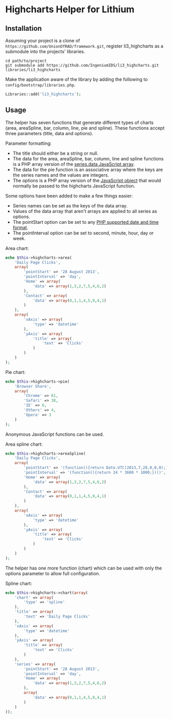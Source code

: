 Highcharts Helper for Lithium
=============================

Installation
------------

Assuming your project is a clone of `https://github.com/UnionOfRAD/framework.git`, register li3_highcharts as a submodule into the projects' libraries.

```
cd path/to/project
git submodule add https://github.com/IngeniumIDS/li3_highcharts.git libraries/li3_highcharts
```

Make the application aware of the library by adding the following to `config/bootstrap/libraries.php`.

```php
Libraries::add('li3_highcharts');
```

Usage
-----

The helper has seven functions that generate different types of charts (area, areaSpline, bar, column, line, pie and spline). These functions accept three parameters (title, data and options).

Parameter formatting:

* The title should either be a string or null.
* The data for the area, areaSpline, bar, column, line and spline functions is a PHP array version of the [series.data JavaScript array](http://api.highcharts.com/highcharts#series.data).
* The data for the pie function is an associative array where the keys are the series names and the values are integers.
* The options is a PHP array version of the [JavaScript object](http://api.highcharts.com/highcharts) that would normally be passed to the highcharts JavaScript function.

Some options have been added to make a few things easier:

* Series names can be set as the keys of the data array.
* Values of the data array that aren't arrays are applied to all series as options.
* The pointStart option can be set to any [PHP supported date and time format](http://www.php.net/manual/en/datetime.formats.php).
* The pointInterval option can be set to second, minute, hour, day or week.

Area chart:

```php
echo $this->highcharts->area(
	'Daily Page Clicks',
	array(
		'pointStart' => '28 August 2013',
		'pointInterval' => 'day',
		'Home' => array(
			'data' => array(1,3,2,7,5,4,6,2)
		),
		'Contact' => array(
			'data' => array(0,1,1,4,5,0,4,1)
		)
	),
	array(
		'xAxis' => array(
			'type' => 'datetime'
		),
		'yAxis' => array(
			'title' => array(
				'text' => 'Clicks'
			)
		)
	)
);
```

Pie chart:

```php
echo $this->highcharts->pie(
	'Browser Share',
	array(
		'Chrome' => 61,
		'Safari' => 38,
		'IE' => 6,
		'Others' => 4,
		'Opera' => 3
	)
);
```

Anonymous JavaScript functions can be used.

Area spline chart:

```php
echo $this->highcharts->areaSpline(
	'Daily Page Clicks',
	array(
		'pointStart' => '(function(){return Date.UTC(2013,7,28,0,0,0);})()',
		'pointInterval' => '(function(){return 24 * 3600 * 1000;})()',
		'Home' => array(
			'data' => array(1,3,2,7,5,4,6,2)
		),
		'Contact' => array(
			'data' => array(0,1,1,4,5,0,4,1)
		)
	),
	array(
		'xAxis' => array(
			'type' => 'datetime'
		),
		'yAxis' => array(
			'title' => array(
				'text' => 'Clicks'
			)
		)
	)
);
```

The helper has one more function (chart) which can be used with only the options parameter to allow full configuration.

Spline chart:

```php
echo $this->highcharts->chart(array(
	'chart' => array(
		'type' => 'spline'
	),
	'title' => array(
		'text' => 'Daily Page Clicks'
	),
	'xAxis' => array(
		'type' => 'datetime'
	),
	'yAxis' => array(
		'title' => array(
			'text' => 'Clicks'
		)
	),
	'series' => array(
		'pointStart' => '28 August 2013',
		'pointInterval' => 'day',
		'Home' => array(
			'data' => array(1,3,2,7,5,4,6,2)
		),
		array(
			'data' => array(0,1,1,4,5,0,4,1)
		)
	)
));
```
